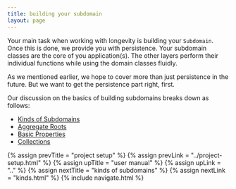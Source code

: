 ```yaml
---
title: building your subdomain
layout: page
---
```


Your main task when working with longevity is building your
`Subdomain`. Once this is done, we provide you with persistence. Your
subdomain classes are the core of you application(s). The other
layers perform their individual functions while using the domain
classes fluidly.

<div class="blue-side-bar">

As we mentioned earlier, we hope to cover more than just persistence
in the future. But we want to get the persistence part right, first.

</div>

Our discussion on the basics of building subdomains breaks down as follows:

- [Kinds of Subdomains](kinds.html)
- [Aggregate Roots](roots.html)
- [Basic Properties](basics.html)
- [Collections](collections.html)

{% assign prevTitle = "project setup" %}
{% assign prevLink = "../project-setup.html" %}
{% assign upTitle = "user manual" %}
{% assign upLink = ".." %}
{% assign nextTitle = "kinds of subdomains" %}
{% assign nextLink = "kinds.html" %}
{% include navigate.html %}

